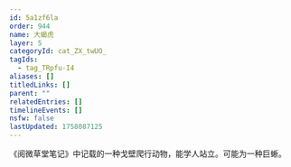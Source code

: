 ```yaml
---
id: 5a1zf6la
order: 944
name: 大蝎虎
layer: 5
categoryId: cat_ZX_twUO_
tagIds:
  - tag_TRpfu-I4
aliases: []
titledLinks: []
parent: ""
relatedEntries: []
timelineEvents: []
nsfw: false
lastUpdated: 1758087125
---
```


《阅微草堂笔记》中记载的一种戈壁爬行动物，能学人站立。可能为一种巨蜥。
